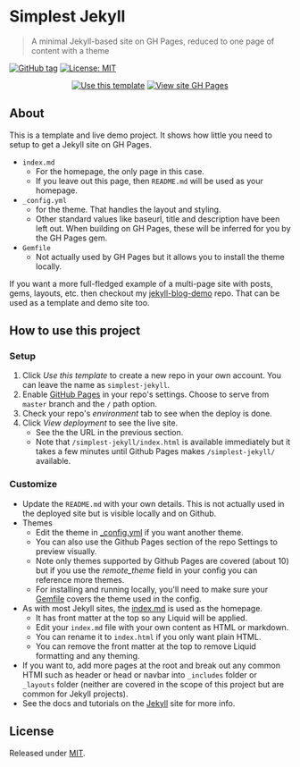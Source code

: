 # Simplest Jekyll
> A minimal Jekyll-based site on GH Pages, reduced to one page of content with a theme

[![GitHub tag](https://img.shields.io/github/tag/MichaelCurrin/simplest-jekyll)](https://github.com/MichaelCurrin/simplest-jekyll/tags/?include_prereleases&sort=semver)
[![License: MIT](https://img.shields.io/badge/License-MIT-blue)](#license)

<div align="center">
    
[![Use this template](https://img.shields.io/badge/Use_this_template-2ea44f?style=for-the-badge)](https://github.com/MichaelCurrin/simplest-jekyll/generate)
[![View site GH Pages](https://img.shields.io/badge/View_site-GH_Pages-green?style=for-the-badge)](https://michaelcurrin.github.io/simplest-jekyll/)

</div>


## About

This is a template and live demo project. It shows how little you need to setup to get a Jekyll site on GH Pages.

- `index.md` 
    - For the homepage, the only page in this case.
    - If you leave out this page, then `README.md` will be used as your homepage.
- `_config.yml` 
    - for the theme. That handles the layout and styling.
    - Other standard values like baseurl, title and description have been left out. When building on GH Pages, these will be inferred for you by the GH Pages gem.
- `Gemfile` 
    - Not actually used by GH Pages but it allows you to install the theme locally.

If you want a more full-fledged example of a multi-page site with posts, gems, layouts, etc. then checkout my [jekyll-blog-demo](https://github.com/MichaelCurrin/jekyll-blog-demo) repo. That can be used as a template and demo site too.


## How to use this project

### Setup

1. Click _Use this template_ to create a new repo in your own account. You can leave the name as `simplest-jekyll`.
2. Enable [GitHub Pages](https://pages.github.com/) in your repo's settings. Choose to serve from `master` branch and the `/` path option.
3. Check your repo's _environment_ tab to see when the deploy is done.
4. Click _View deployment_ to see the live site.
    - See the the URL in the previous section.
    - Note that `/simplest-jekyll/index.html` is available immediately but it takes a few minutes until Github Pages makes `/simplest-jekyll/` available.

### Customize

- Update the `README.md` with your own details. This is not actually used in the deployed site but is visible locally and on Github.
- Themes
    - Edit the theme in [\_config.yml](/_config.yml) if you want another theme.
    - You can also use the Github Pages section of the repo Settings to preview visually. 
    - Note only themes supported by Github Pages are covered (about 10) but if you use the _remote_theme_ field in your config you can reference more themes.
    - For installing and running locally, you'll need to make sure your [Gemfile](/Gemfile) covers the theme used in the config.
- As with most Jekyll sites, the [index.md](/index.md) is used as the homepage. 
    - It has front matter at the top so any Liquid will be applied. 
    - Edit your `index.md` file with your own content as HTML or markdown. 
    - You can rename it to `index.html` if you only want plain HTML.
    - You can remove the front matter at the top to remove Liquid formatting and any theming.
- If you want to, add more pages at the root and break out any common HTMl such as header or head or navbar into `_includes` folder or `_layouts` folder (neither are covered in the scope of this project but are common for Jekyll projects).
- See the docs and tutorials on the [Jekyll](https:jekyllrb.com/) site for more info.


## License

Released under [MIT](/LICENSE).
